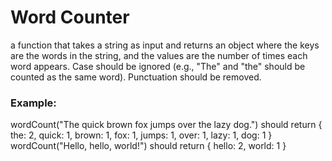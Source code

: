 <h1>Word Counter</h1>
a function that takes a string as input and returns an object where the keys are the words in the string, and the values are the number of times each word appears.  Case should be ignored (e.g., "The" and "the" should be counted as the same word). Punctuation should be removed.

<h3>Example:</h3>
wordCount("The quick brown fox jumps over the lazy dog.") should return { the: 2, quick: 1, brown: 1, fox: 1, jumps: 1, over: 1, lazy: 1, dog: 1 }
wordCount("Hello, hello, world!") should return { hello: 2, world: 1 }
